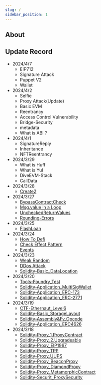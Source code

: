 ```yaml
---
slug: /
sidebar_position: 1
---
```

## About



## Update Record
- 2024/4/7
  - EIP712
  - Signature Attack
  - Puppet V2
  - Wallet
- 2024/4/2
  - Selfie
  - Proxy Attack(Update)
  - Basic EVM
  - Reentrancy
  - Access Control Vulnerability
  - Bridge-Security
  - metadata
  - What is ABI ?
- 2024/4/1
  - SignatureReply
  - Inheritance
  - NFTReentrancy
- 2024/3/29
  - What is Huff
  - What is Yul
  - DiveEVM-Stack
  - CallData
- 2024/3/28
  - [Create2](https://kkweb3doc.vercel.app/solidity/Basic/Create2)
- 2024/3/27
  - [BypassContractCheck](https://kkweb3doc.vercel.app/security/BypassContractCheck)
  - [Msg.value in a Loop](https://kkweb3doc.vercel.app/security/msg.value-in-a-Loop)
  - [UncheckedReturnValues](https://kkweb3doc.vercel.app/security/UncheckedReturnValues)
  - [Rounding-Errors](https://kkweb3doc.vercel.app/security/Rounding-Errors)
- 2024/3/25
  - [FlashLoan](https://kkweb3doc.vercel.app/solidity/Application/FlashLoan)
- 2024/3/24
  - [How To Defi](https://kkweb3doc.vercel.app/solidity/Defi/HowToDefi)
  - [Check Effect Pattern](https://kkweb3doc.vercel.app/solidity/Basic/Check-effects)
  - [Events](https://kkweb3doc.vercel.app/solidity/Basic/Events)
- 2024/3/23
  - [Weak Random](https://kkweb3doc.vercel.app/security/WeakRandom)
  - [DDos Attack](https://kkweb3doc.vercel.app/security/DDos)
  - [Solidity-Basic_DataLocation](https://kkweb3doc.vercel.app/solidity/Basic/DataLocation)
- 2024/3/20
  - [Tools-Foundry_Test](https://kkweb3doc.vercel.app/Web3tools/Foundry/Test)
  - [Solidity-Application_MultiSigWallet](https://kkweb3doc.vercel.app/solidity/Application/MultiWallet)
  - [Solidity-Application_ERC-173](https://kkweb3doc.vercel.app/solidity/Application/ERC173)
  - [Solidity-Application_ERC-2771](https://kkweb3doc.vercel.app/solidity/Application/ERC2771)
- 2024/3/19
  - [CTF-Ethernaut_Level6](https://kkweb3doc.vercel.app/ctf/Ethernaut/Level-6)
  - [Solidity-Basic_StorageLayout](https://kkweb3doc.vercel.app/solidity/Basic/StorageLayout)
  - [Solidity-Assembly&Fv_Opcode](https://kkweb3doc.vercel.app/solidity/Assembly&FV/Opcode)
  - [Solidity-Application_ERC4626](https://kkweb3doc.vercel.app/solidity/Application/ERC4626)
- 2024/3/18
  - [Solidity-Proxy_1.ProxyContract](https://kkweb3doc.vercel.app/solidity/Proxy/Upgradeable)
  - [Solidity-Proxy_2.Upgradeable](https://kkweb3doc.vercel.app/solidity/Proxy/Upgradeable)
  - [Solidity-Proxy_EIP1967](https://kkweb3doc.vercel.app/solidity/Proxy/EIP-1967Upgradeable)
  - [Solidity-Proxy_TPP](https://kkweb3doc.vercel.app/solidity/Proxy/TPP)
  - [Solidity-Proxy_UUPS](https://kkweb3doc.vercel.app/solidity/Proxy/UUPS)
  - [Solidity-Proxy_BeaconProxy](https://kkweb3doc.vercel.app/solidity/Proxy/Beacon)
  - [Solidity-Proxy_DiamondProxy](https://kkweb3doc.vercel.app/solidity/Proxy/DiamondProxy)
  - [Solidity-Proxy_MetamorphicContract](https://kkweb3doc.vercel.app/solidity/Proxy/MetamorphicContract)
  - [Solidity-Securit_ProxySecurity](https://kkweb3doc.vercel.app/security/ProxySecurity)